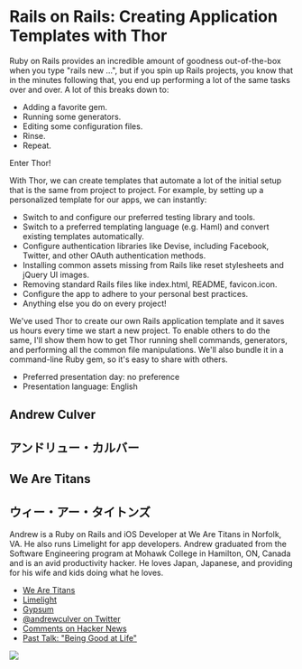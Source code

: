 # Rails on Rails: Creating Application Templates with Thor

Ruby on Rails provides an incredible amount of goodness out-of-the-box when you type "rails new …", but if you spin up Rails projects, you know that in the minutes following that, you end up performing a lot of the same tasks over and over. A lot of this breaks down to:

- Adding a favorite gem.
- Running some generators.
- Editing some configuration files.
- Rinse.
- Repeat.

Enter Thor!

With Thor, we can create templates that automate a lot of the initial setup that is the same from project to project. For example, by setting up a personalized template for our apps, we can instantly: 

- Switch to and configure our preferred testing library and tools.
- Switch to a preferred templating language (e.g. Haml) and convert existing templates automatically.
- Configure authentication libraries like Devise, including Facebook, Twitter, and other OAuth authentication methods.
- Installing common assets missing from Rails like reset stylesheets and jQuery UI images.
- Removing standard Rails files like index.html, README, favicon.icon.
- Configure the app to adhere to your personal best practices.
- Anything else you do on every project!

We've used Thor to create our own Rails application template and it saves us hours every time we start a new project. To enable others to do the same, I'll show them how to get Thor running shell commands, generators, and performing all the common file manipulations. We'll also bundle it in a command-line Ruby gem, so it's easy to share with others.

- Preferred presentation day: no preference
- Presentation language: English

## Andrew Culver
## アンドリュー・カルバー 

## We Are Titans
## ウィー・アー・タイトンズ

Andrew is a Ruby on Rails and iOS Developer at We Are Titans in Norfolk, VA. He also runs Limelight for app developers. Andrew graduated from the Software Engineering program at Mohawk College in Hamilton, ON, Canada and is an avid productivity hacker. He loves Japan, Japanese, and providing for his wife and kids doing what he loves.

- [We Are Titans](http://www.wearetitans.net)
- [Limelight](https://www.limelightapp.com/)
- [Gypsum](http://github.com/andrewculver/gypsum/)
- [@andrewculver on Twitter](https://twitter.com/#!/andrewculver)
- [Comments on Hacker News](http://news.ycombinator.com/threads?id=aculver)
- [Past Talk: "Being Good at Life"](http://public.iwork.com/document/?a=p115143142&d=Being_Good_At_Life.key)

![](https://github.com/andrewculver/sprk2012-cfp/blob/rails_on_rails_creating_application_templates_with_thor/andrew_culver-rails_on_rails_creating_application_templates_with_thor/andrew.jpg?raw=true)

